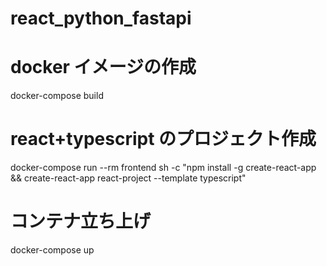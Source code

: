 # react_python_fastapi

# docker イメージの作成

docker-compose build

# react+typescript のプロジェクト作成

docker-compose run --rm frontend sh -c "npm install -g create-react-app && create-react-app react-project --template typescript"

# コンテナ立ち上げ

docker-compose up
